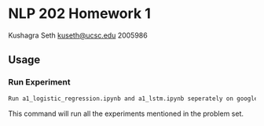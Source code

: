 # NLP 202 Homework 1

Kushagra Seth
kuseth@ucsc.edu
2005986

## Usage

### Run Experiment

```bash
Run a1_logistic_regression.ipynb and a1_lstm.ipynb seperately on google colab
```

This command will run all the experiments mentioned in the problem set.